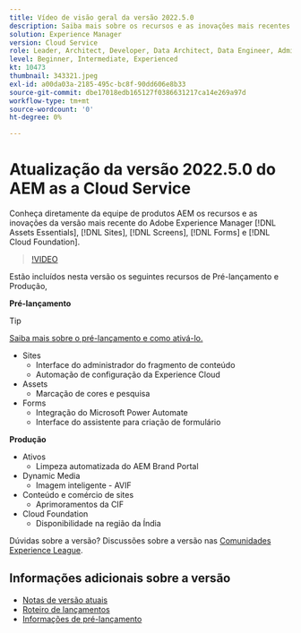 ```yaml
---
title: Vídeo de visão geral da versão 2022.5.0
description: Saiba mais sobre os recursos e as inovações mais recentes da versão 2022-5-0 para o Adobe Experience Manager  [!DNL Assets Essentials], [!DNL Sites], [!DNL Screens], [!DNL Forms]  e  [!DNL Cloud Foundation].
solution: Experience Manager
version: Cloud Service
role: Leader, Architect, Developer, Data Architect, Data Engineer, Admin, User
level: Beginner, Intermediate, Experienced
kt: 10473
thumbnail: 343321.jpeg
exl-id: a00da03a-2185-495c-bc8f-90dd606e8b33
source-git-commit: dbe17018edb165127f0386631217ca14e269a97d
workflow-type: tm+mt
source-wordcount: '0'
ht-degree: 0%

---
```


# Atualização da versão 2022.5.0 do AEM as a Cloud Service

Conheça diretamente da equipe de produtos AEM os recursos e as inovações da versão mais recente do Adobe Experience Manager [!DNL Assets Essentials], [!DNL Sites], [!DNL Screens], [!DNL Forms] e [!DNL Cloud Foundation].

>[!VIDEO](https://video.tv.adobe.com/v/343321/?quality=12&learn=on)

Estão incluídos nesta versão os seguintes recursos de Pré-lançamento e Produção,

**Pré-lançamento**

>[!TIP]
>
>[Saiba mais sobre o pré-lançamento e como ativá-lo.](https://experienceleague.adobe.com/docs/experience-manager-cloud-service/content/release-notes/prerelease.html?lang=pt-BR)

* Sites
   * Interface do administrador do fragmento de conteúdo
   * Automação de configuração da Experience Cloud
* Assets
   * Marcação de cores e pesquisa
* Forms
   * Integração do Microsoft Power Automate
   * Interface do assistente para criação de formulário

**Produção**

* Ativos
   * Limpeza automatizada do AEM Brand Portal
* Dynamic Media
   * Imagem inteligente - AVIF
* Conteúdo e comércio de sites
   * Aprimoramentos da CIF
* Cloud Foundation
   * Disponibilidade na região da Índia

Dúvidas sobre a versão?  Discussões sobre a versão nas [Comunidades Experience League](https://adobe.ly/3NDPR8Y).

## Informações adicionais sobre a versão

* [Notas de versão atuais](https://experienceleague.adobe.com/docs/experience-manager-cloud-service/content/release-notes/home.html?lang=pt-BR)
* [Roteiro de lançamentos](https://experienceleague.adobe.com/docs/experience-manager-release-information/aem-release-updates/update-releases-roadmap.html?lang=pt-BR)
* [Informações de pré-lançamento](https://experienceleague.adobe.com/docs/experience-manager-cloud-service/content/release-notes/prerelease.html)
